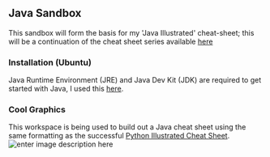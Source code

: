 ## Java Sandbox
This sandbox will form the basis for my 'Java Illustrated' cheat-sheet; this will be a continuation of the cheat sheet series available [here](https://richard-burd.github.io/portfolio/software#cheat-sheets-for-languages--frameworks)

### Installation (Ubuntu)
Java Runtime Environment (JRE) and Java Dev Kit (JDK) are required to get started with Java, I used this [here](https://www.digitalocean.com/community/tutorials/how-to-install-java-with-apt-on-ubuntu-18-04).


### Cool Graphics
This workspace is being used to build out a Java cheat sheet using the same formatting as the successful [Python Illustrated Cheat Sheet](https://richard-burd.github.io/python-illustrated/).&nbsp;
![enter image description here](https://i.imgur.com/erzZl6G.jpg)
